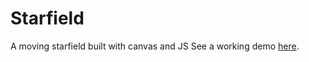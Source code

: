 # Starfield
A moving starfield built with canvas and JS
See a working demo [here](https://adamthewizard.github.io/Starfield/).
